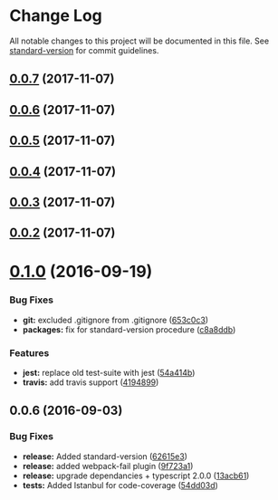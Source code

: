 # Change Log

All notable changes to this project will be documented in this file. See [standard-version](https://github.com/conventional-changelog/standard-version) for commit guidelines.

<a name="0.0.7"></a>
## [0.0.7](https://github.com/DxCx/ts-library-starter/compare/v0.0.5...v0.0.7) (2017-11-07)



<a name="0.0.6"></a>
## [0.0.6](https://github.com/DxCx/ts-library-starter/compare/v0.0.5...v0.0.6) (2017-11-07)



<a name="0.0.5"></a>
## [0.0.5](https://github.com/DxCx/ts-library-starter/compare/v0.0.4...v0.0.5) (2017-11-07)



<a name="0.0.4"></a>
## [0.0.4](https://github.com/DxCx/ts-library-starter/compare/v0.0.3...v0.0.4) (2017-11-07)



<a name="0.0.3"></a>
## [0.0.3](https://github.com/DxCx/ts-library-starter/compare/v0.0.2...v0.0.3) (2017-11-07)



<a name="0.0.2"></a>
## [0.0.2](https://github.com/DxCx/ts-library-starter/compare/v0.1.0...v0.0.2) (2017-11-07)



<a name="0.1.0"></a>
# [0.1.0](https://github.com/DxCx/ts-library-starter/compare/v0.0.6...v0.1.0) (2016-09-19)


### Bug Fixes

* **git:** excluded .gitignore from .gitignore ([653c0c3](https://github.com/DxCx/ts-library-starter/commit/653c0c3))
* **packages:** fix for standard-version procedure ([c8a8ddb](https://github.com/DxCx/ts-library-starter/commit/c8a8ddb))


### Features

* **jest:** replace old test-suite with jest ([54a414b](https://github.com/DxCx/ts-library-starter/commit/54a414b))
* **travis:** add travis support ([4194899](https://github.com/DxCx/ts-library-starter/commit/4194899))



<a name="0.0.6"></a>
## 0.0.6 (2016-09-03)


### Bug Fixes

* **release:** Added standard-version ([62615e3](https://github.com/DxCx/ts-library-starter/commit/62615e3))
* **release:** added webpack-fail plugin ([9f723a1](https://github.com/DxCx/ts-library-starter/commit/9f723a1))
* **release:** upgrade dependancies + typescript 2.0.0 ([13acb61](https://github.com/DxCx/ts-library-starter/commit/13acb61))
* **tests:** Added Istanbul for code-coverage ([54dd03d](https://github.com/DxCx/ts-library-starter/commit/54dd03d))
